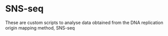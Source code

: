 # SNS-seq
These are custom scripts to analyse data obtained from the DNA replication origin mapping method, SNS-seq 
